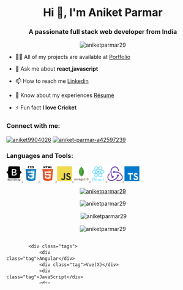 

<h1 align="center">Hi 👋, I'm Aniket Parmar</h1>
<h3 align="center">A passionate full stack web developer from India</h3>

<p align="center"> <img src="https://komarev.com/ghpvc/?username=aniketparmar29&label=Profile%20views&color=0e75b6&style=flat" alt="aniketparmar29" /> </p>


- 👨‍💻 All of my projects are available at <a href="https://aniketparmar29.github.io/" target="_blank">Portfolio</a>

- 💬 Ask me about **react,javascript**

- 📫 How to reach me <a href="https://www.linkedin.com/in/aniket-parmar-a42597239/" target="_blank">Linkedin</a>

- 📄 Know about my experiences <a href="https://drive.google.com/file/d/1LbPArwTFWUcw_OZZNMw0JCojAp1GcFa7/view?usp=sharing](https://drive.google.com/file/d/1LbPArwTFWUcw_OZZNMw0JCojAp1GcFa7/view?usp=sharing" target="_blank">Résumé</a>

- ⚡ Fun fact **I love Cricket**

<h3 align="left">Connect with me:</h3>
<p align="left">
<a href="https://twitter.com/aniket9904026" target="blank"><img align="center" src="https://raw.githubusercontent.com/rahuldkjain/github-profile-readme-generator/master/src/images/icons/Social/twitter.svg" alt="aniket9904026" height="30" width="40" /></a>
<a href="https://linkedin.com/in/aniket-parmar-a42597239" target="blank"><img align="center" src="https://raw.githubusercontent.com/rahuldkjain/github-profile-readme-generator/master/src/images/icons/Social/linked-in-alt.svg" alt="aniket-parmar-a42597239" height="30" width="40" /></a>
</p>

<h3 align="left">Languages and Tools:</h3>
<p align="left"> <a href="https://getbootstrap.com" target="_blank" rel="noreferrer"> <img src="https://raw.githubusercontent.com/devicons/devicon/master/icons/bootstrap/bootstrap-plain-wordmark.svg" alt="bootstrap" width="40" height="40"/> </a> <a href="https://www.w3schools.com/css/" target="_blank" rel="noreferrer"> <img src="https://raw.githubusercontent.com/devicons/devicon/master/icons/css3/css3-original-wordmark.svg" alt="css3" width="40" height="40"/> </a> <a href="https://www.w3.org/html/" target="_blank" rel="noreferrer"> <img src="https://raw.githubusercontent.com/devicons/devicon/master/icons/html5/html5-original-wordmark.svg" alt="html5" width="40" height="40"/> </a> <a href="https://developer.mozilla.org/en-US/docs/Web/JavaScript" target="_blank" rel="noreferrer"> <img src="https://raw.githubusercontent.com/devicons/devicon/master/icons/javascript/javascript-original.svg" alt="javascript" width="40" height="40"/> </a> <a href="https://www.mongodb.com/" target="_blank" rel="noreferrer"> <img src="https://raw.githubusercontent.com/devicons/devicon/master/icons/mongodb/mongodb-original-wordmark.svg" alt="mongodb" width="40" height="40"/> </a> <a href="https://reactjs.org/" target="_blank" rel="noreferrer"> <img src="https://raw.githubusercontent.com/devicons/devicon/master/icons/react/react-original-wordmark.svg" alt="react" width="40" height="40"/> </a> <a href="https://redux.js.org" target="_blank" rel="noreferrer"> <img src="https://raw.githubusercontent.com/devicons/devicon/master/icons/redux/redux-original.svg" alt="redux" width="40" height="40"/> </a> <a href="https://www.typescriptlang.org/" target="_blank" rel="noreferrer"> <img src="https://raw.githubusercontent.com/devicons/devicon/master/icons/typescript/typescript-original.svg" alt="typescript" width="40" height="40"/> </a> </p>
<p align="center"> <a href="https://github.com/ryo-ma/github-profile-trophy"><img src="https://github-profile-trophy.vercel.app/?username=aniketparmar29" alt="aniketparmar29" /></a> </p>

<p align="center"><img align="center" src="https://github-readme-stats.vercel.app/api/top-langs?username=aniketparmar29&show_icons=true&locale=en&layout=compact" alt="aniketparmar29" /></p>

<p align="center">&nbsp;<img align="center" src="https://github-readme-stats.vercel.app/api?username=aniketparmar29&show_icons=true&locale=en" alt="aniketparmar29" /></p>

<p align="center"><img align="center" src="https://github-readme-streak-stats.herokuapp.com/?user=aniketparmar29&" alt="aniketparmar29" /></p>
<svg fill="none" viewBox="0 0 300 120" width="300" height="120" xmlns="http://www.w3.org/2000/svg">
	<foreignObject width="100%" height="100%">
		<div xmlns="http://www.w3.org/1999/xhtml">
			<style>
				.tags {
					display: flex;
					flex-wrap: wrap;
					height: 100%;
					width: 100%;
				}
				.tag {
					background-color: #e3ffff;
					border-radius: 0.25em;
					color: #0ca4a5;
					border: 1px solid #0ca4a5;
					display: inline-block;
					font-size: 0.75em;
					line-height: 2em;
					margin: 0.125em;
					padding: 0 0.5em;
					text-decoration: none;
					font-family: sans-serif;
				}
			</style>

			<div class="tags">
				<div class="tag">Angular</div>
				<div class="tag">Vue(X)</div>
				<div class="tag">JavaScript</div>
				<div class="tag">TypeScript</div>
			</div>
			<div class="tags">
				<div class="tag">(S)CSS</div>
				<div class="tag">Building UIs</div>
				<div class="tag">Web Components</div>
			</div>
			<div class="tags">
				<div class="tag">Ionic</div>
				<div class="tag">Electron</div>
				<div class="tag">.NET</div>
			</div>
		</div>
	</foreignObject>
</svg>